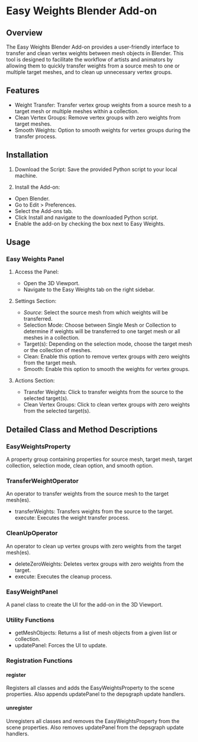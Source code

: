 # Easy Weights Blender Add-on

## Overview

The Easy Weights Blender Add-on provides a user-friendly interface to transfer and clean vertex weights between mesh objects in Blender. This tool is designed to facilitate the workflow of artists and animators by allowing them to quickly transfer weights from a source mesh to one or multiple target meshes, and to clean up unnecessary vertex groups.

## Features

- Weight Transfer: Transfer vertex group weights from a source mesh to a target mesh or multiple meshes within a collection.
- Clean Vertex Groups: Remove vertex groups with zero weights from target meshes.
- Smooth Weights: Option to smooth weights for vertex groups during the transfer process.

## Installation

1. Download the Script: Save the provided Python script to your local machine.

2. Install the Add-on:

- Open Blender.
- Go to Edit > Preferences.
- Select the Add-ons tab.
- Click Install and navigate to the downloaded Python script.
- Enable the add-on by checking the box next to Easy Weights.

## Usage

### Easy Weights Panel

1. Access the Panel:

   - Open the 3D Viewport.
   - Navigate to the Easy Weights tab on the right sidebar.

2. Settings Section:

   - _Source_: Select the source mesh from which weights will be transferred.
   - Selection Mode: Choose between Single Mesh or Collection to determine if weights will be transferred to one target mesh or all meshes in a collection.
   - Target(s): Depending on the selection mode, choose the target mesh or the collection of meshes.
   - Clean: Enable this option to remove vertex groups with zero weights from the target mesh.
   - Smooth: Enable this option to smooth the weights for vertex groups.

3. Actions Section:

   - Transfer Weights: Click to transfer weights from the source to the selected target(s).
   - Clean Vertex Groups: Click to clean vertex groups with zero weights from the selected target(s).

## Detailed Class and Method Descriptions

### EasyWeightsProperty

A property group containing properties for source mesh, target mesh, target collection, selection mode, clean option, and smooth option.

### TransferWeightOperator

An operator to transfer weights from the source mesh to the target mesh(es).

- transferWeights: Transfers weights from the source to the target.
  execute: Executes the weight transfer process.

### CleanUpOperator

An operator to clean up vertex groups with zero weights from the target mesh(es).

- deleteZeroWeights: Deletes vertex groups with zero weights from the target.
- execute: Executes the cleanup process.

### EasyWeightPanel

A panel class to create the UI for the add-on in the 3D Viewport.

### Utility Functions

- getMeshObjects: Returns a list of mesh objects from a given list or collection.
- updatePanel: Forces the UI to update.

### Registration Functions

#### register

Registers all classes and adds the EasyWeightsProperty to the scene properties. Also appends updatePanel to the depsgraph update handlers.

#### unregister

Unregisters all classes and removes the EasyWeightsProperty from the scene properties. Also removes updatePanel from the depsgraph update handlers.
